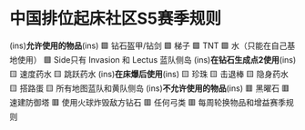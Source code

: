 # 中国排位起床社区S5赛季规则

(ins)**允许使用的物品**(ins)
🟩 钻石盔甲/钻剑
🟩 梯子
🟩 TNT
🟩 水（只能在自己基地使用）
🟩 Side只有 Invasion 和 Lectus 蓝队侧岛
(ins)**在钻石生成点2使用**(ins)
🟨 速度药水
🟨 跳跃药水
(ins)**在床爆后使用**(ins)
🟨 珍珠
🟨 击退棒
🟨 隐身药水
🟨 搭路蛋
🟨 所有地图蓝队和黄队侧岛
(ins)**不允许使用的物品**(ins)
🟥 黑曜石
🟥 速建防御塔
🟥 使用火球炸毁敌方钻石
🟥 任何弓类
🟥 每周轮换物品和增益赛季规则

